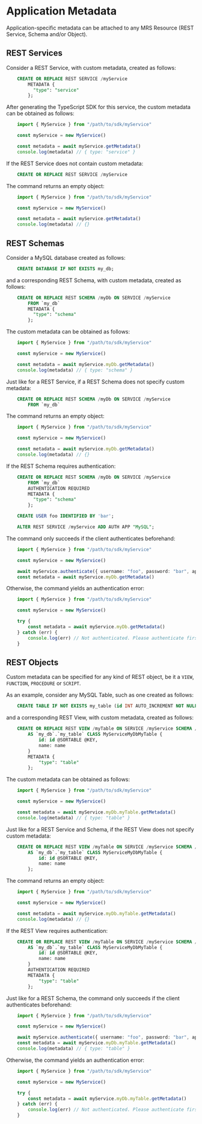 <!-- Copyright (c) 2022, 2025, Oracle and/or its affiliates.

This program is free software; you can redistribute it and/or modify
it under the terms of the GNU General Public License, version 2.0,
as published by the Free Software Foundation.

This program is designed to work with certain software (including
but not limited to OpenSSL) that is licensed under separate terms, as
designated in a particular file or component or in included license
documentation.  The authors of MySQL hereby grant you an additional
permission to link the program and your derivative works with the
separately licensed software that they have either included with
the program or referenced in the documentation.

This program is distributed in the hope that it will be useful,  but
WITHOUT ANY WARRANTY; without even the implied warranty of
MERCHANTABILITY or FITNESS FOR A PARTICULAR PURPOSE.  See
the GNU General Public License, version 2.0, for more details.

You should have received a copy of the GNU General Public License
along with this program; if not, write to the Free Software Foundation, Inc.,
51 Franklin St, Fifth Floor, Boston, MA 02110-1301 USA -->

# Application Metadata

Application-specific metadata can be attached to any MRS Resource (REST Service, Schema and/or Object).

## REST Services

Consider a REST Service, with custom metadata, created as follows:

```sql
    CREATE OR REPLACE REST SERVICE /myService
        METADATA {
          "type": "service"
        };
```

After generating the TypeScript SDK for this service, the custom metadata can be obtained as follows:

```TypeScript
    import { MyService } from "/path/to/sdk/myService"

    const myService = new MyService()

    const metadata = await myService.getMetadata()
    console.log(metadata) // { type: "service" }
```

If the REST Service does not contain custom metadata:

```sql
    CREATE OR REPLACE REST SERVICE /myService
```

The command returns an empty object:

```TypeScript
    import { MyService } from "/path/to/sdk/myService"

    const myService = new MyService()

    const metadata = await myService.getMetadata()
    console.log(metadata) // {}
```

## REST Schemas

Consider a MySQL database created as follows:

```sql
    CREATE DATABASE IF NOT EXISTS my_db;
```

and a corresponding REST Schema, with custom metadata, created as follows:

```sql
    CREATE OR REPLACE REST SCHEMA /myDb ON SERVICE /myService
        FROM `my_db`
        METADATA {
          "type": "schema"
        };
```

The custom metadata can be obtained as follows:

```TypeScript
    import { MyService } from "/path/to/sdk/myService"

    const myService = new MyService()

    const metadata = await myService.myDb.getMetadata()
    console.log(metadata) // { type: "schema" }
```

Just like for a REST Service, if a REST Schema does not specify custom metadata:

```sql
    CREATE OR REPLACE REST SCHEMA /myDb ON SERVICE /myService
        FROM `my_db`
```

The command returns an empty object:

```TypeScript
    import { MyService } from "/path/to/sdk/myService"

    const myService = new MyService()

    const metadata = await myService.myDb.getMetadata()
    console.log(metadata) // {}
```

If the REST Schema requires authentication:

```sql
    CREATE OR REPLACE REST SCHEMA /myDb ON SERVICE /myService
        FROM `my_db`
        AUTHENTICATION REQUIRED
        METADATA {
          "type": "schema"
        };

    CREATE USER foo IDENTIFIED BY 'bar';

    ALTER REST SERVICE /myService ADD AUTH APP "MySQL";
```

The command only succeeds if the client authenticates beforehand:

```TypeScript
    import { MyService } from "/path/to/sdk/myService"

    const myService = new MyService()

    await myService.authenticate({ username: "foo", password: "bar", app: "MySQL" })
    const metadata = await myService.myDb.getMetadata()
```

Otherwise, the command yields an authentication error:

```TypeScript
    import { MyService } from "/path/to/sdk/myService"

    const myService = new MyService()

    try {
        const metadata = await myService.myDb.getMetadata()
    } catch (err) {
        console.log(err) // Not authenticated. Please authenticate first before accessing the path /myService/myDb/_metadata.
    }
```

## REST Objects

Custom metadata can be specified for any kind of REST object, be it a `VIEW`, `FUNCTION`, `PROCEDURE` or `SCRIPT`.

As an example, consider any MySQL Table, such as one created as follows:

```sql
    CREATE TABLE IF NOT EXISTS my_table (id INT AUTO_INCREMENT NOT NULL, name VARCHAR(3), PRIMARY KEY (id));
```

and a corresponding REST View, with custom metadata, created as follows:

```sql
    CREATE OR REPLACE REST VIEW /myTable ON SERVICE /myService SCHEMA /myDb
        AS `my_db`.`my_table` CLASS MyServiceMyDbMyTable {
            id: id @SORTABLE @KEY,
            name: name
        }
        METADATA {
            "type": "table"
        };
```

The custom metadata can be obtained as follows:

```TypeScript
    import { MyService } from "/path/to/sdk/myService"

    const myService = new MyService()

    const metadata = await myService.myDb.myTable.getMetadata()
    console.log(metadata) // { type: "table" }
```

Just like for a REST Service and Schema, if the REST View does not specify custom metadata:

```sql
    CREATE OR REPLACE REST VIEW /myTable ON SERVICE /myService SCHEMA /myDb
        AS `my_db`.`my_table` CLASS MyServiceMyDbMyTable {
            id: id @SORTABLE @KEY,
            name: name
        };
```

The command returns an empty object:

```TypeScript
    import { MyService } from "/path/to/sdk/myService"

    const myService = new MyService()

    const metadata = await myService.myDb.myTable.getMetadata()
    console.log(metadata) // {}
```

If the REST View requires authentication:

```sql
    CREATE OR REPLACE REST VIEW /myTable ON SERVICE /myService SCHEMA /myDb
        AS `my_db`.`my_table` CLASS MyServiceMyDbMyTable {
            id: id @SORTABLE @KEY,
            name: name
        }
        AUTHENTICATION REQUIRED
        METADATA {
            "type": "table"
        };
```

Just like for a REST Schema, the command only succeeds if the client authenticates beforehand:

```TypeScript
    import { MyService } from "/path/to/sdk/myService"

    const myService = new MyService()

    await myService.authenticate({ username: "foo", password: "bar", app: "MySQL" })
    const metadata = await myService.myDb.myTable.getMetadata()
    console.log(metadata) // { type: "table" }
```

Otherwise, the command yields an authentication error:

```TypeScript
    import { MyService } from "/path/to/sdk/myService"

    const myService = new MyService()

    try {
        const metadata = await myService.myDb.myTable.getMetadata()
    } catch (err) {
        console.log(err) // Not authenticated. Please authenticate first before accessing the path /myService/myDb/myTable/_metadata.
    }
```

